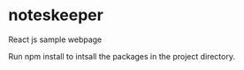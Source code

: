 # noteskeeper
React js sample webpage



Run npm install to intsall the packages in the project directory.
